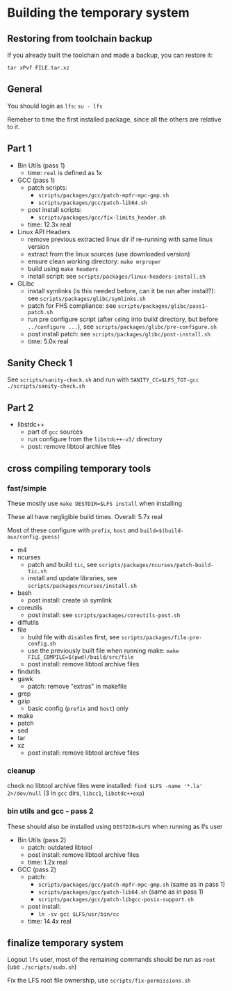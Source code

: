 # Building the temporary system

## Restoring from toolchain backup

If you already built the toolchain and made a backup, you can restore it:

`tar xPvf FILE.tar.xz`

## General

You should login as `lfs`: `su - lfs`

Remeber to time the first installed package, since all the others are relative to it.

## Part 1

- Bin Utils (pass 1)
    - time: `real` is defined as 1x
- GCC (pass 1)
    - patch scripts:
        - `scripts/packages/gcc/patch-mpfr-mpc-gmp.sh`
        - `scripts/packages/gcc/patch-lib64.sh`
    - post install scripts:
        - `scripts/packages/gcc/fix-limits_header.sh`
    - time: 12.3x real
- Linux API Headers
    - remove previous extracted linux dir if re-running with same linux version
    - extract from the linux sources (use downloaded version)
    - ensure clean working directory: `make mrproper`
    - build using `make headers`
    - install script: see `scripts/packages/linux-headers-install.sh`
- GLibc
    - install symlinks (is this needed before, can it be run after install?): see `scripts/packages/glibc/symlinks.sh`
    - patch for FHS compliance: see `scripts/packages/glibc/pass1-patch.sh`
    - run pre configure script (after `cd`ing into build directory, but before `../configure ...`), see `scripts/packages/glibc/pre-configure.sh`
    - post install patch: see `scripts/packages/glibc/post-install.sh`
    - time: 5.0x real

## Sanity Check 1

See `scripts/sanity-check.sh` and run with `SANITY_CC=$LFS_TGT-gcc ./scripts/sanity-check.sh`

## Part 2

- libstdc++
    - part of `gcc` sources
    - run configure from the `libstdc++-v3/` directory
    - post: remove libtool archive files

## cross compiling temporary tools

### fast/simple

These mostly use `make DESTDIR=$LFS install` when installing

These all have negligible build times. Overall: 5.7x real

Most of these configure with `prefix`, `host` and `build=$(build-aux/config.guess)`

- m4
- ncurses
    - patch and build `tic`, see `scripts/packages/ncurses/patch-build-tic.sh`
    - install and update libraries, see `scripts/packages/ncurses/install.sh`
- bash
    - post install: create `sh` symlink
- coreutils
    - post install: see `scripts/packages/coreutils-post.sh`
- diffutils
- file
    - build file with `disable`s first, see `scripts/packages/file-pre-config.sh`
    - use the previously built file when running make: `make FILE_COMPILE=$(pwd)/build/src/file`
    - post install: remove libtool archive files
- findutils
- gawk
    - patch: remove "extras" in makefile
- grep
- gzip
    - basic config (`prefix` and `host`) only
- make
- patch
- sed
- tar
- xz
    - post install: remove libtool archive files

### cleanup

check no libtool archive files were installed: `find $LFS -name '*.la' 2>/dev/null` (3 in `gcc` dirs, `libcc1`, `libstdc++exp`)

### bin utils and gcc - pass 2

These should also be installed using `DESTDIR=$LFS` when running as lfs user

- Bin Utils (pass 2)
    - patch: outdated libtool
    - post install: remove libtool archive files
    - time: 1.2x real
- GCC (pass 2)
    - patch:
        - `scripts/packages/gcc/patch-mpfr-mpc-gmp.sh` (same as in pass 1)
        - `scripts/packages/gcc/patch-lib64.sh` (same as in pass 1)
        - `scripts/packages/gcc/patch-libgcc-posix-support.sh`
    - post install:
        - `ln -sv gcc $LFS/usr/bin/cc`
    - time: 14.4x real

## finalize temporary system

Logout `lfs` user, most of the remaining commands should be run as `root` (use `./scripts/sudo.sh`)

Fix the LFS root file ownership, use `scripts/fix-permissions.sh`
